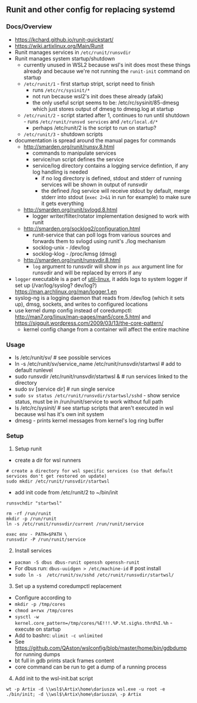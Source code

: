 ## Runit and other config for replacing systemd

### Docs/Overview

 * <https://kchard.github.io/runit-quickstart/>
* <https://wiki.artixlinux.org/Main/Runit>
 * Runit manages services in `/etc/runit/runsvdir`
 * Runit manages system startup/shutdown 
     * currently unused in WSL2 because wsl's init does most these things already and because we're not running the `runit-init` command on startup
    * `/etc/runit/1` - first startup stript, script need to finish
        * runs `/etc/rc/sysinit/*`
        * not run because wsl2's init does these already (afaik)
        * the only useful script seems to be: /etc/rc/sysinit/85-dmesg which just stores output of dmesg to dmesg.log at startup
    * `/etc/runit/2` - script started after 1, continues to run until shutdown - runs `/etc/runit/runsvd services` and `/etc/local.d/*`
        * perhaps /etc/runit/2 is the script to run on startup?
    * `/etc/runit/3` - shutdown scripts
 * documentation is spread around the manual pages for commands
    * <http://smarden.org/runit/runsv.8.html>
        * commands to manipulate services
        * service/run script defines the service
        * service/log directory contains a logging service defintion, if any log handling is needed
            * if no log directory is defined, stdout and stderr of running services will be shown in output of runsvdir
            * the defined /log service will receive stdout by default, merge stderr into stdout (`exec 2>&1` in run for example) to make sure it gets everything
    * <http://smarden.org/runit/svlogd.8.html>
        * logger writer/filter/rotator implementation designed to work with runit
    * <http://smarden.org/socklog2/configuration.html>
        * runit-service that can poll logs from various sources and forwards them to svlogd using runit's ./log mechanism
        * socklog-unix - /dev/log
        * socklog-klog - /proc/kmsg (dmsg)
    * <http://smarden.org/runit/runsvdir.8.html>
        * `log` argument to runsvdir will show in `ps aux` argument line for runsvdir and will be replaced by errors if any
 * `logger` executable is a part of [util-linux](https://en.wikipedia.org/wiki/Util-linux), it adds logs to system logger if set up (/var/log/syslog? dev/log?) <https://man.archlinux.org/man/logger.1.en>
 * syslog-ng is a logging daemon that reads from /dev/log (which it sets up), dmsg, sockets, and writes to configured locations
 * use kernel dump config instead of coredumpctl: <http://man7.org/linux/man-pages/man5/core.5.html> and <https://sigquit.wordpress.com/2009/03/13/the-core-pattern/>
    * kernel config change from a container will affect the entire machine

### Usage

  * ls /etc/runit/sv/ # see possible services
  * ln -s /etc/runit/sv/service_name /etc/runit/runsvdir/startwsl # add to default runlevel
  * sudo runsvdir /etc/runit/runsvdir/startwsl & # run services linked to the directory
  * sudo sv [service dir] # run single service
  * `sudo sv status /etc/runit/runsvdir/startwsl/sshd` - show service status, must be in /run/runit/service to work without full path
  * ls /etc/rc/sysinit/ # see startup scripts that aren't executed in wsl because wsl has it's own init system
  * dmesg - prints kernel messages from kernel's log ring buffer


### Setup

1. Setup runit
* create a dir for wsl runners
```
# create a directory for wsl specific services (so that default services don't get restored on update)
sudo mkdir /etc/runit/runsvdir/startwsl
```
* add init code from /etc/runit/2 to ~/bin/init
```
runsvchdir "startwsl"

rm -rf /run/runit
mkdir -p /run/runit
ln -s /etc/runit/runsvdir/current /run/runit/service

exec env - PATH=$PATH \
runsvdir -P /run/runit/service
```
2. Install services
  * `pacman -S dbus dbus-runit openssh openssh-runit`
  * For dbus run: `dbus-uuidgen > /etc/machine-id` # post install
  * `sudo ln -s  /etc/runit/sv/sshd /etc/runit/runsvdir/startwsl/`
3. Set up a systemd coredumpctl replacement
  * Configure according to 
  * `mkdir -p /tmp/cores`
  * `chmod a+rwx /tmp/cores`
  * `sysctl -w kernel.core_pattern=/tmp/cores/%E!!!.%P.%t.sig%s.thrd%I.%h` - execute on startup
  * Add to bashrc: `ulimit -c unlimited`
  * See <https://github.com/QAston/wslconfig/blob/master/home/bin/gdbdump> for running dumps
  * bt full in gdb prints stack frames content
  * core command can be run to get a dump of a running process
4. Add init to the wsl-init.bat script
```
wt -p Artix -d \\wsl$\Artix\home\dariusza wsl.exe -u root -e ./bin/init; -d \\wsl$\Artix\home\dariusza\ -p Artix
```
